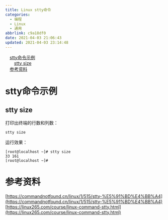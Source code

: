```yaml
---
title: Linux stty命令
categories: 
  - 编程
  - Linux
  - 通用
abbrlink: c9a18df0
date: 2021-04-03 21:06:43
updated: 2021-04-03 23:14:48
---
```

<div id='my_toc'><a href="/blog/c9a18df0/#stty命令示例" class="header_1">stty命令示例</a>&nbsp;<br><a href="/blog/c9a18df0/#stty-size" class="header_2">stty size</a>&nbsp;<br><a href="/blog/c9a18df0/#参考资料" class="header_1">参考资料</a>&nbsp;<br></div>
<style>.header_1{margin-left: 1em;}.header_2{margin-left: 2em;}.header_3{margin-left: 3em;}.header_4{margin-left: 4em;}.header_5{margin-left: 5em;}.header_6{margin-left: 6em;}</style>
<!--more-->
<script>if (navigator.platform.search('arm')==-1){document.getElementById('my_toc').style.display = 'none';}var e,p = document.getElementsByTagName('p');while (p.length>0) {e = p[0];e.parentElement.removeChild(e);}</script>

<!--end-->
# stty命令示例
## stty size
打印出终端的行数和列数：
```shell
stty size 
```
运行效果：
```
[root@localhost ~]# stty size 
33 161
[root@localhost ~]# 
```
# 参考资料
[https://commandnotfound.cn/linux/1/515/stty-%E5%91%BD%E4%BB%A4](https://commandnotfound.cn/linux/1/515/stty-%E5%91%BD%E4%BB%A4)
[https://linux265.com/course/linux-command-stty.html](https://linux265.com/course/linux-command-stty.html)
